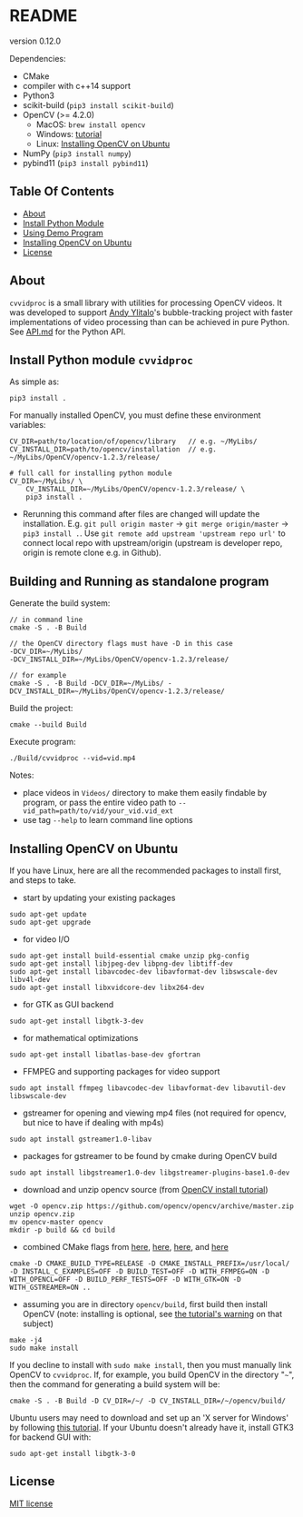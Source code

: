 # README

<!-- must update setup.py and cmake versions as well -->
version 0.12.0

Dependencies:

- CMake
- compiler with c++14 support
- Python3
- scikit-build (`pip3 install scikit-build`)
- OpenCV (>= 4.2.0)
	- MacOS: `brew install opencv`
	- Windows: [tutorial](https://docs.opencv.org/master/d3/d52/tutorial_windows_install.html)
	- Linux: [Installing OpenCV on Ubuntu](#Installing-OpenCV-on-Ubuntu)
- NumPy (`pip3 install numpy`)
- pybind11 (`pip3 install pybind11`)


## Table Of Contents

- [About](#About)
- [Install Python Module](#Install-Python-module-`cvvidproc`)
- [Using Demo Program](#Building-and-Running-as-standalone-program)
- [Installing OpenCV on Ubuntu](#Installing-OpenCV-on-Ubuntu)
- [License](#License)


## About

`cvvidproc` is a small library with utilities for processing OpenCV videos. It was developed to support [Andy Ylitalo](https://github.com/andylitalo)'s bubble-tracking project with faster implementations of video processing than can be achieved in pure Python. See [API.md](./API.md) for the Python API.


## Install Python module `cvvidproc`

As simple as:
```
pip3 install .
```

For manually installed OpenCV, you must define these environment variables:
```
CV_DIR=path/to/location/of/opencv/library	// e.g. ~/MyLibs/
CV_INSTALL_DIR=path/to/opencv/installation 	// e.g. ~/MyLibs/OpenCV/opencv-1.2.3/release/

# full call for installing python module
CV_DIR=~/MyLibs/ \
	CV_INSTALL_DIR=~/MyLibs/OpenCV/opencv-1.2.3/release/ \
	pip3 install .
```

- Rerunning this command after files are changed will update the installation. E.g. `git pull origin master` -> `git merge origin/master` -> `pip3 install .`. Use `git remote add upstream 'upstream repo url'` to connect local repo with upstream/origin (upstream is developer repo, origin is remote clone e.g. in Github).


## Building and Running as standalone program

Generate the build system:

```
// in command line
cmake -S . -B Build

// the OpenCV directory flags must have -D in this case
-DCV_DIR=~/MyLibs/
-DCV_INSTALL_DIR=~/MyLibs/OpenCV/opencv-1.2.3/release/

// for example
cmake -S . -B Build -DCV_DIR=~/MyLibs/ -DCV_INSTALL_DIR=~/MyLibs/OpenCV/opencv-1.2.3/release/
```

Build the project:

```
cmake --build Build
```

Execute program:

```
./Build/cvvidproc --vid=vid.mp4
```

Notes:
- place videos in `Videos/` directory to make them easily findable by program, or pass the entire video path to `--vid_path=path/to/vid/your_vid.vid_ext`
- use tag `--help` to learn command line options


## Installing OpenCV on Ubuntu

If you have Linux, here are all the recommended packages to install first, and steps to take.

- start by updating your existing packages
```
sudo apt-get update
sudo apt-get upgrade
```

- for video I/O
```
sudo apt-get install build-essential cmake unzip pkg-config
sudo apt-get install libjpeg-dev libpng-dev libtiff-dev
sudo apt-get install libavcodec-dev libavformat-dev libswscale-dev libv4l-dev
sudo apt-get install libxvidcore-dev libx264-dev
```

- for GTK as GUI backend
```
sudo apt-get install libgtk-3-dev
```

- for mathematical optimizations
```
sudo apt-get install libatlas-base-dev gfortran 
```

- FFMPEG and supporting packages for video support
```
sudo apt install ffmpeg libavcodec-dev libavformat-dev libavutil-dev libswscale-dev
```

- gstreamer for opening and viewing mp4 files (not required for opencv, but nice to have if dealing with mp4s)
```
sudo apt install gstreamer1.0-libav
```

- packages for gstreamer to be found by cmake during OpenCV build
```
sudo apt install libgstreamer1.0-dev libgstreamer-plugins-base1.0-dev
```

- download and unzip opencv source (from [OpenCV install tutorial](https://docs.opencv.org/master/d7/d9f/tutorial_linux_install.html))
```
wget -O opencv.zip https://github.com/opencv/opencv/archive/master.zip
unzip opencv.zip
mv opencv-master opencv
mkdir -p build && cd build
```

- combined CMake flags from [here](https://github.com/UkoeHB/CvVidProc/issues/6), [here](https://www.pyimagesearch.com/2018/08/15/how-to-install-opencv-4-on-ubuntu/), [here](https://stackoverflow.com/questions/37678324/compiling-opencv-with-gstreamer-cmake-not-finding-gstreamer), and [here](https://stackoverflow.com/questions/28776053/opencv-gtk2-x-error)
```
cmake -D CMAKE_BUILD_TYPE=RELEASE -D CMAKE_INSTALL_PREFIX=/usr/local/ -D INSTALL_C_EXAMPLES=OFF -D BUILD_TEST=OFF -D WITH_FFMPEG=ON -D WITH_OPENCL=OFF -D BUILD_PERF_TESTS=OFF -D WITH_GTK=ON -D WITH_GSTREAMER=ON ..
```

- assuming you are in directory `opencv/build`, first build then install OpenCV (note: installing is optional, see [the tutorial's warning](https://docs.opencv.org/master/d7/d9f/tutorial_linux_install.html) on that subject)
```
make -j4
sudo make install
```

If you decline to install with `sudo make install`, then you must manually link OpenCV to `cvvidproc`. If, for example, you build OpenCV in the directory "`~`", then the command for generating a build system will be:

```
cmake -S . -B Build -D CV_DIR=/~/ -D CV_INSTALL_DIR=/~/opencv/build/
```

Ubuntu users may need to download and set up an 'X server for Windows' by following [this tutorial](https://seanthegeek.net/234/graphical-linux-applications-bash-ubuntu-windows/). If your Ubuntu doesn't already have it, install GTK3 for backend GUI with:

```
sudo apt-get install libgtk-3-0
```


## License

[MIT license](https://opensource.org/licenses/MIT)
